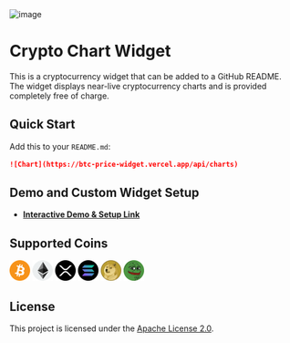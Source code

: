 <img width="1044" alt="image" src="https://github.com/user-attachments/assets/73ff63ad-ff3f-44cb-93d0-679b8c102cfe">

# Crypto Chart Widget

This is a cryptocurrency widget that can be added to a GitHub README. The widget displays near-live cryptocurrency charts and is provided completely free of charge.

## Quick Start

Add this to your `README.md`:

```markdown
![Chart](https://btc-price-widget.vercel.app/api/charts)
```

## Demo and Custom Widget Setup

- [**Interactive Demo & Setup Link**](https://btc-price-widget.vercel.app/)

## Supported Coins

<p>
  <img src="public/images/btc.png" width="36" height="36" alt="Bitcoin Logo"/>
  <img src="public/images/eth.png" width="36" height="36" alt="Ethereum Logo"/>
  <img src="public/images/xrp.png" width="36" height="36" alt="Ripple Logo"/>
  <img src="public/images/sol.png" width="36" height="36" alt="Solana Logo"/>
  <img src="public/images/doge.png" width="36" height="36" alt="Dogecoin Logo"/>
  <img src="public/images/pepe.png" width="36" height="36" alt="Pepe Logo"/>
</p>

## License

This project is licensed under the [Apache License 2.0](./LICENSE).